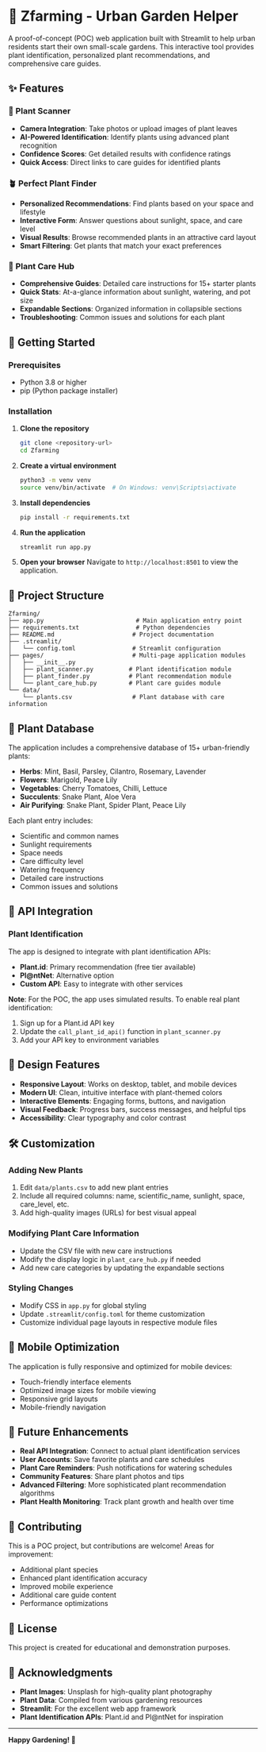 # 🌱 Zfarming - Urban Garden Helper

A proof-of-concept (POC) web application built with Streamlit to help urban residents start their own small-scale gardens. This interactive tool provides plant identification, personalized plant recommendations, and comprehensive care guides.

## ✨ Features

### 📸 Plant Scanner
- **Camera Integration**: Take photos or upload images of plant leaves
- **AI-Powered Identification**: Identify plants using advanced plant recognition
- **Confidence Scores**: Get detailed results with confidence ratings
- **Quick Access**: Direct links to care guides for identified plants

### 🪴 Perfect Plant Finder
- **Personalized Recommendations**: Find plants based on your space and lifestyle
- **Interactive Form**: Answer questions about sunlight, space, and care level
- **Visual Results**: Browse recommended plants in an attractive card layout
- **Smart Filtering**: Get plants that match your exact preferences

### 📖 Plant Care Hub
- **Comprehensive Guides**: Detailed care instructions for 15+ starter plants
- **Quick Stats**: At-a-glance information about sunlight, watering, and pot size
- **Expandable Sections**: Organized information in collapsible sections
- **Troubleshooting**: Common issues and solutions for each plant

## 🚀 Getting Started

### Prerequisites
- Python 3.8 or higher
- pip (Python package installer)

### Installation

1. **Clone the repository**
   ```bash
   git clone <repository-url>
   cd Zfarming
   ```

2. **Create a virtual environment**
   ```bash
   python3 -m venv venv
   source venv/bin/activate  # On Windows: venv\Scripts\activate
   ```

3. **Install dependencies**
   ```bash
   pip install -r requirements.txt
   ```

4. **Run the application**
   ```bash
   streamlit run app.py
   ```

5. **Open your browser**
   Navigate to `http://localhost:8501` to view the application.

## 📁 Project Structure

```
Zfarming/
├── app.py                          # Main application entry point
├── requirements.txt                # Python dependencies
├── README.md                      # Project documentation
├── .streamlit/
│   └── config.toml                # Streamlit configuration
├── pages/                         # Multi-page application modules
│   ├── __init__.py
│   ├── plant_scanner.py          # Plant identification module
│   ├── plant_finder.py           # Plant recommendation module
│   └── plant_care_hub.py         # Plant care guides module
└── data/
    └── plants.csv                 # Plant database with care information
```

## 🌿 Plant Database

The application includes a comprehensive database of 15+ urban-friendly plants:

- **Herbs**: Mint, Basil, Parsley, Cilantro, Rosemary, Lavender
- **Flowers**: Marigold, Peace Lily
- **Vegetables**: Cherry Tomatoes, Chilli, Lettuce
- **Succulents**: Snake Plant, Aloe Vera
- **Air Purifying**: Snake Plant, Spider Plant, Peace Lily

Each plant entry includes:
- Scientific and common names
- Sunlight requirements
- Space needs
- Care difficulty level
- Watering frequency
- Detailed care instructions
- Common issues and solutions

## 🔧 API Integration

### Plant Identification
The app is designed to integrate with plant identification APIs:

- **Plant.id**: Primary recommendation (free tier available)
- **Pl@ntNet**: Alternative option
- **Custom API**: Easy to integrate with other services

**Note**: For the POC, the app uses simulated results. To enable real plant identification:

1. Sign up for a Plant.id API key
2. Update the `call_plant_id_api()` function in `plant_scanner.py`
3. Add your API key to environment variables

## 🎨 Design Features

- **Responsive Layout**: Works on desktop, tablet, and mobile devices
- **Modern UI**: Clean, intuitive interface with plant-themed colors
- **Interactive Elements**: Engaging forms, buttons, and navigation
- **Visual Feedback**: Progress bars, success messages, and helpful tips
- **Accessibility**: Clear typography and color contrast

## 🛠️ Customization

### Adding New Plants
1. Edit `data/plants.csv` to add new plant entries
2. Include all required columns: name, scientific_name, sunlight, space, care_level, etc.
3. Add high-quality images (URLs) for best visual appeal

### Modifying Plant Care Information
- Update the CSV file with new care instructions
- Modify the display logic in `plant_care_hub.py` if needed
- Add new care categories by updating the expandable sections

### Styling Changes
- Modify CSS in `app.py` for global styling
- Update `.streamlit/config.toml` for theme customization
- Customize individual page layouts in respective module files

## 📱 Mobile Optimization

The application is fully responsive and optimized for mobile devices:
- Touch-friendly interface elements
- Optimized image sizes for mobile viewing
- Responsive grid layouts
- Mobile-friendly navigation

## 🔮 Future Enhancements

- **Real API Integration**: Connect to actual plant identification services
- **User Accounts**: Save favorite plants and care schedules
- **Plant Care Reminders**: Push notifications for watering schedules
- **Community Features**: Share plant photos and tips
- **Advanced Filtering**: More sophisticated plant recommendation algorithms
- **Plant Health Monitoring**: Track plant growth and health over time

## 🤝 Contributing

This is a POC project, but contributions are welcome! Areas for improvement:
- Additional plant species
- Enhanced plant identification accuracy
- Improved mobile experience
- Additional care guide content
- Performance optimizations

## 📄 License

This project is created for educational and demonstration purposes.

## 🙏 Acknowledgments

- **Plant Images**: Unsplash for high-quality plant photography
- **Plant Data**: Compiled from various gardening resources
- **Streamlit**: For the excellent web app framework
- **Plant Identification APIs**: Plant.id and Pl@ntNet for inspiration

---

**Happy Gardening! 🌱**
